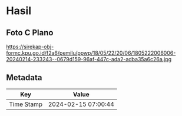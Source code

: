 # Hasil

## Foto C Plano

https://sirekap-obj-formc.kpu.go.id/f2a6/pemilu/ppwp/18/05/22/20/06/1805222006006-20240214-233243--0679d159-96af-447c-ada2-adba35a6c26a.jpg


## Metadata

| Key        | Value               |
| ---------- | ------------------- |
| Time Stamp | 2024-02-15 07:00:44 |



